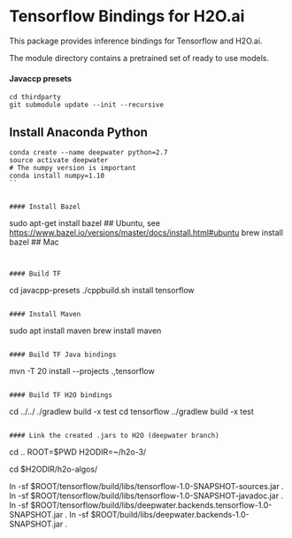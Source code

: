 # Tensorflow Bindings for H2O.ai

This package provides inference bindings for Tensorflow and H2O.ai.

The module directory contains a pretrained set of ready to use models. 


#### Javaccp presets
```
cd thirdparty
git submodule update --init --recursive
```

## Install Anaconda Python

```
conda create --name deepwater python=2.7
source activate deepwater
# The numpy version is important
conda install numpy=1.10
``


#### Install Bazel
```
sudo apt-get install bazel ## Ubuntu, see https://www.bazel.io/versions/master/docs/install.html#ubuntu
brew install bazel ## Mac
```


#### Build TF 
```
cd javacpp-presets
./cppbuild.sh install tensorflow
```

#### Install Maven
```
sudo apt install maven
brew install maven
```

#### Build TF Java bindings
```
mvn -T 20 install --projects .,tensorflow
```

#### Build TF H2O bindings
```
cd ../../
./gradlew build -x test
cd tensorflow
../gradlew build -x test
```

#### Link the created .jars to H2O (deepwater branch)
```
cd ..
ROOT=$PWD
H2ODIR=~/h2o-3/

cd $H2ODIR/h2o-algos/

ln -sf $ROOT/tensorflow/build/libs/tensorflow-1.0-SNAPSHOT-sources.jar .
ln -sf $ROOT/tensorflow/build/libs/tensorflow-1.0-SNAPSHOT-javadoc.jar .
ln -sf $ROOT/tensorflow/build/libs/deepwater.backends.tensorflow-1.0-SNAPSHOT.jar .
ln -sf $ROOT/build/libs/deepwater.backends-1.0-SNAPSHOT.jar .
```
